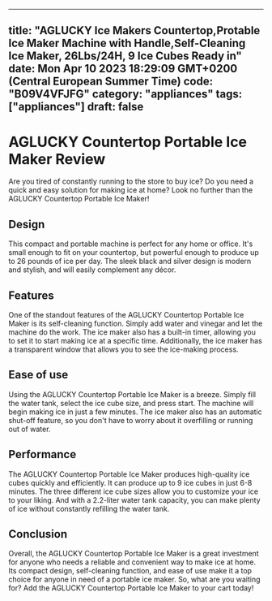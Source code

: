 
---
title: "AGLUCKY Ice Makers Countertop,Protable Ice Maker Machine with Handle,Self-Cleaning Ice Maker, 26Lbs/24H, 9 Ice Cubes Ready in" 
date: Mon Apr 10 2023 18:29:09 GMT+0200 (Central European Summer Time)
code: "B09V4VFJFG"
category: "appliances"
tags: ["appliances"] 
draft: false
---
    
# AGLUCKY Countertop Portable Ice Maker Review

Are you tired of constantly running to the store to buy ice? Do you need a quick and easy solution for making ice at home? Look no further than the AGLUCKY Countertop Portable Ice Maker!

## Design

This compact and portable machine is perfect for any home or office. It's small enough to fit on your countertop, but powerful enough to produce up to 26 pounds of ice per day. The sleek black and silver design is modern and stylish, and will easily complement any décor.

## Features

One of the standout features of the AGLUCKY Countertop Portable Ice Maker is its self-cleaning function. Simply add water and vinegar and let the machine do the work. The ice maker also has a built-in timer, allowing you to set it to start making ice at a specific time. Additionally, the ice maker has a transparent window that allows you to see the ice-making process.

## Ease of use

Using the AGLUCKY Countertop Portable Ice Maker is a breeze. Simply fill the water tank, select the ice cube size, and press start. The machine will begin making ice in just a few minutes. The ice maker also has an automatic shut-off feature, so you don't have to worry about it overfilling or running out of water.

## Performance

The AGLUCKY Countertop Portable Ice Maker produces high-quality ice cubes quickly and efficiently. It can produce up to 9 ice cubes in just 6-8 minutes. The three different ice cube sizes allow you to customize your ice to your liking. And with a 2.2-liter water tank capacity, you can make plenty of ice without constantly refilling the water tank.

## Conclusion

Overall, the AGLUCKY Countertop Portable Ice Maker is a great investment for anyone who needs a reliable and convenient way to make ice at home. Its compact design, self-cleaning function, and ease of use make it a top choice for anyone in need of a portable ice maker. So, what are you waiting for? Add the AGLUCKY Countertop Portable Ice Maker to your cart today!
